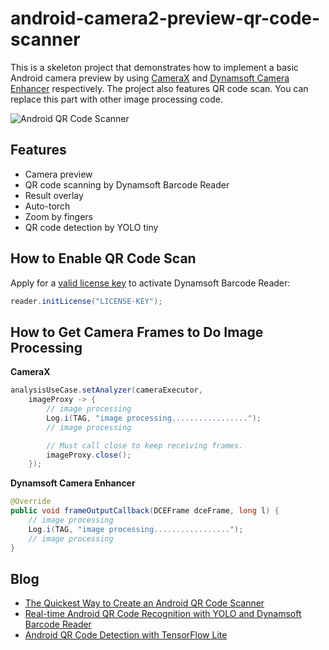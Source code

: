 # android-camera2-preview-qr-code-scanner
This is a skeleton project that demonstrates how to implement a basic Android camera preview by using [CameraX](https://developer.android.com/training/camerax) and [Dynamsoft Camera Enhancer](https://www.dynamsoft.com/camera-enhancer/docs/programming/android/guide/guide.html?ver=latest) respectively. The project also features QR code scan. You can replace this part with other image processing code.

![Android QR Code Scanner](https://www.dynamsoft.com/codepool/img/2021/12/android-qr-code-scanner-yolo.webp)

## Features
- Camera preview
- QR code scanning by Dynamsoft Barcode Reader
- Result overlay
- Auto-torch
- Zoom by fingers
- QR code detection by YOLO tiny

## How to Enable QR Code Scan
Apply for a [valid license key](https://www.dynamsoft.com/customer/license/trialLicense?product=dbr) to activate Dynamsoft Barcode Reader:
    
```java
reader.initLicense("LICENSE-KEY"); 
```

## How to Get Camera Frames to Do Image Processing

**CameraX**

```java
analysisUseCase.setAnalyzer(cameraExecutor,
    imageProxy -> {
        // image processing
        Log.i(TAG, "image processing.................");
        // image processing

        // Must call close to keep receiving frames.
        imageProxy.close();
    });
```

**Dynamsoft Camera Enhancer**

```java
@Override
public void frameOutputCallback(DCEFrame dceFrame, long l) {
    // image processing
    Log.i(TAG, "image processing.................");
    // image processing
}
```



## Blog
- [The Quickest Way to Create an Android QR Code Scanner](https://www.dynamsoft.com/codepool/android-qr-code-scanner.html)
- [Real-time Android QR Code Recognition with YOLO and Dynamsoft Barcode Reader](https://www.dynamsoft.com/codepool/android-qr-code-recognition-yolo-dynamsoft-barcode.html)
- [Android QR Code Detection with TensorFlow Lite](https://www.dynamsoft.com/codepool/tensorflow-lite-android-qr-code-detection-localization.html)
